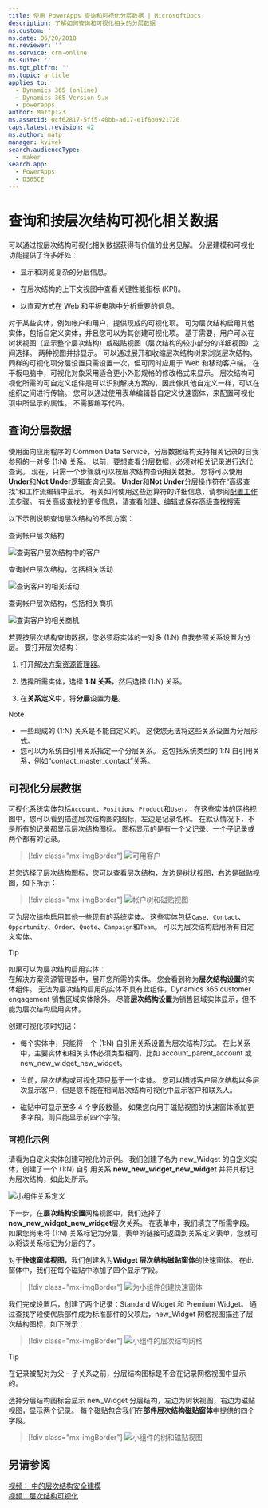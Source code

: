 ```yaml
---
title: 使用 PowerApps 查询和可视化分层数据 | MicrosoftDocs
description: 了解如何查询和可视化相关的分层数据
ms.custom: ''
ms.date: 06/20/2018
ms.reviewer: ''
ms.service: crm-online
ms.suite: ''
ms.tgt_pltfrm: ''
ms.topic: article
applies_to:
  - Dynamics 365 (online)
  - Dynamics 365 Version 9.x
  - powerapps
author: Mattp123
ms.assetid: 0cf62817-5ff5-40bb-ad17-e1f6b0921720
caps.latest.revision: 42
ms.author: matp
manager: kvivek
search.audienceType:
  - maker
search.app:
  - PowerApps
  - D365CE
---
```

# <a name="query-and-visualize-hierarchically-related-data"></a>查询和按层次结构可视化相关数据

可以通过按层次结构可视化相关数据获得有价值的业务见解。 分层建模和可视化功能提供了许多好处：  
  
-   显示和浏览复杂的分层信息。  
  
-   在层次结构的上下文视图中查看关键性能指标 (KPI)。  
  
-   以直观方式在 Web 和平板电脑中分析重要的信息。  
  
对于某些实体，例如帐户和用户，提供现成的可视化项。 可为层次结构启用其他实体，包括自定义实体，并且您可以为其创建可视化项。 基于需要，用户可以在树状视图（显示整个层次结构）或磁贴视图（层次结构的较小部分的详细视图）之间选择。 两种视图并排显示。 可以通过展开和收缩层次结构树来浏览层次结构。 同样的可视化项分层设置只需设置一次，但可同时应用于 Web 和移动客户端。 在平板电脑中，可视化对象采用适合更小外形规格的修改格式来显示。 层次结构可视化所需的可自定义组件是可以识别解决方案的，因此像其他自定义一样，可以在组织之间进行传输。 您可以通过使用表单编辑器自定义快速窗体，来配置可视化项中所显示的属性。 不需要编写代码。  
  
<a name="BKMK_Querydata"></a>   
## <a name="query-hierarchical-data"></a>查询分层数据  
 使用面向应用程序的 Common Data Service，分层数据结构支持相关记录的自我参照的一对多 (1:N) 关系。 以前，要想查看分层数据，必须对相关记录进行迭代查询。 现在，只需一个步骤就可以按层次结构查询相关数据。 您将可以使用**Under**和**Not Under**逻辑查询记录。 **Under**和**Not Under**分层操作符在“高级查找”和工作流编辑中显示。 有关如何使用这些运算符的详细信息，请参阅[配置工作流步骤](/flow/configure-workflow-steps)。 有关高级查找的更多信息，请查看[创建、编辑或保存高级查找搜索](https://docs.microsoft.com/dynamics365/customer-engagement/basics/save-advanced-find-search)  
  
 以下示例说明查询层次结构的不同方案：  
  
 查询帐户层次结构  
  
 ![查询客户层次结构中的客户](media/query-accounts.png "查询客户层次结构中的客户")  
  
 查询帐户层次结构，包括相关活动  
  
 ![查询客户的相关活动](media/query-account-related-activities.png "查询客户的相关活动")  
  
 查询帐户层次结构，包括相关商机  
  
 ![查询客户的相关商机](media/query-account-related-opportunities.png "查询客户的相关商机")  
  
 若要按层次结构查询数据，您必须将实体的一对多 (1:N) 自我参照关系设置为分层。 要打开层次结构：  
  
1.  打开[解决方案资源管理器](../model-driven-apps/advanced-navigation.md#solution-explorer)。 
  
2.  选择所需实体，选择 **1:N 关系**，然后选择 (1:N) 关系。 

3.  在**关系定义**中，将**分层**设置为**是**。  
  
> [!NOTE]
> - 一些现成的 (1:N) 关系是不能自定义的。 这使您无法将这些关系设置为分层形式。  
> - 您可以为系统自引用关系指定一个分层关系。 这包括系统类型的 1:N 自引用关系，例如“contact_master_contact”关系。  
  
<a name="BKMK_Visualizedata"></a>   
## <a name="visualize-hierarchical-data"></a>可视化分层数据  
 可视化系统实体包括`Account`、`Position`、`Product`和`User`。 在这些实体的网格视图中，您可以看到描述层次结构图的图标，左边是记录名称。 在默认情况下，不是所有的记录都显示层次结构图标。 图标显示的是有一个父记录、一个子记录或两个都有的记录。  
 
 > [!div class="mx-imgBorder"] 
 > ![可用客户](media/cust-hs-active-account.png "可用客户")  
  
 若您选择了层次结构图标，您可以查看层次结构，左边是树状视图，右边是磁贴视图，如下所示：  
  
> [!div class="mx-imgBorder"] 
> ![帐户树和磁贴视图](media/hierachy-security-accounts-tile-view.png "帐户树和磁贴视图")  
  
 可为层次结构启用其他一些现有的系统实体。 这些实体包括`Case`、`Contact`、`Opportunity`、`Order`、`Quote`、`Campaign`和`Team`。 可以为层次结构启用所有自定义实体。  
  
> [!TIP]
>  如果可以为层次结构启用实体：  
>  在解决方案资源管理器中，展开您所需的实体。 您会看到称为**层次结构设置**的实体组件。 无法为层次结构启用的实体不具有此组件，Dynamics 365 customer engagement 销售区域实体除外。 尽管**层次结构设置**为销售区域实体显示，但不能为层次结构启用实体。  
  
 创建可视化项时切记：  
  
-   每个实体中，只能将一个 (1:N) 自引用关系设置为层次结构形式。 在此关系中，主要实体和相关实体必须类型相同，比如 account_parent_account 或 new_new_widget_new_widget。  
  
-   当前，层次结构或可视化项只基于一个实体。 您可以描述客户层次结构以多层次显示客户，但是您不能在相同层次结构可视化中显示客户和联系人。  
  
-   磁贴中可显示至多 4 个字段数量。 如果您向用于磁贴视图的快速窗体添加更多字段，则只能显示前四个字段。  
  
### <a name="visualization-example"></a>可视化示例  
 请看为自定义实体创建可视化的示例。 我们创建了名为 new_Widget 的自定义实体，创建了一个 (1:N) 自引用关系 **new_new_widget_new_widget** 并将其标记为层次结构，如此处所示。  
  
 ![小组件关系定义](media/widget-relationship-definition.png "小组件关系定义")  
  
 下一步，在**层次结构设置**网格视图中，我们选择了**new_new_widget_new_widget**层次关系。 在表单中，我们填充了所需字段。 如果您尚未将 (1:N) 关系标记为分层，表单的链接可返回到关系定义表单，您就可以将该关系标记为分层的了。  
  
 对于**快速窗体视图**，我们创建名为**Widget 层次结构磁贴窗体**的快速窗体。 在此窗体中，我们在每个磁贴中添加了四个显示字段。  
  
> [!div class="mx-imgBorder"] 
> ![为小组件创建快速窗体](media/create-quickf-orm.png "为小组件创建快速窗体")  
  
 我们完成设置后，创建了两个记录：Standard Widget 和 Premium Widget。 通过查找字段使优质部件成为标准部件的父项后，new_Widget 网格视图描述了层次结构图标，如下所示：  
  
> [!div class="mx-imgBorder"] 
> ![小组件的层次结构网格](media/widget-hierarchy-grid.png "小组件的层次结构网格")  
  
> [!TIP]
>  在记录被配对为父 – 子关系之前，分层结构图标是不会在记录网格视图中显示的。  
  
 选择分层结构图标会显示 new_Widget 分层结构，左边为树状视图，右边为磁贴视图，显示两个记录。 每个磁贴包含我们在**部件层次结构磁贴窗体**中提供的四个字段。  
 
 > [!div class="mx-imgBorder"] 
 > ![小组件的树和磁贴视图](media/widget-tree-tiles.png "小组件的树和磁贴视图")  
  
## <a name="see-also"></a>另请参阅  
 [视频： 中的层次结构安全建模](http://www.youtube.com/watch?v=kx5So32DrCo&index=10&list=PLC3591A8FE4ADBE07)   
 [视频：层次结构可视化](http://www.youtube.com/watch?v=_dGBE6icLNw&index=9&list=PLC3591A8FE4ADBE07)
